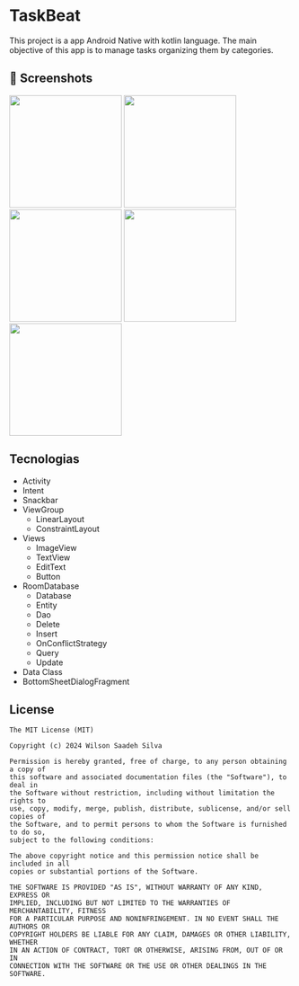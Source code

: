 # TaskBeat
This project is a app Android Native with kotlin language. The main objective of this app  is to manage tasks organizing them by categories.

## :camera_flash: Screenshots
<!-- You can add more screenshots here if you like -->
<img src="https://github.com/user-attachments/assets/fe667864-2562-4677-9a2d-7a13e44577f5" width=200/>
<img src="https://github.com/user-attachments/assets/c94389c5-e224-428f-8fdb-88a4d8fc6f72" width=200/>
<img src="https://github.com/user-attachments/assets/095394c3-46cb-4c36-ab7a-b399e9d986cc" width=200/>
<img src="https://github.com/user-attachments/assets/147a56d9-1a14-47ec-a7c7-dc87dc27d866" width=200/>
<img src="https://github.com/user-attachments/assets/db511cc4-b5aa-4c67-abea-6ecd7131c5dd" width=200/>


## Tecnologias
- Activity
- Intent
- Snackbar
- ViewGroup
  - LinearLayout
  - ConstraintLayout
- Views
  - ImageView
  - TextView
  - EditText
  - Button
- RoomDatabase
  - Database
  - Entity
  - Dao
  - Delete
  - Insert
  - OnConflictStrategy
  - Query
  - Update
 - Data Class
 - BottomSheetDialogFragment 


## License
```
The MIT License (MIT)

Copyright (c) 2024 Wilson Saadeh Silva

Permission is hereby granted, free of charge, to any person obtaining a copy of
this software and associated documentation files (the "Software"), to deal in
the Software without restriction, including without limitation the rights to
use, copy, modify, merge, publish, distribute, sublicense, and/or sell copies of
the Software, and to permit persons to whom the Software is furnished to do so,
subject to the following conditions:

The above copyright notice and this permission notice shall be included in all
copies or substantial portions of the Software.

THE SOFTWARE IS PROVIDED "AS IS", WITHOUT WARRANTY OF ANY KIND, EXPRESS OR
IMPLIED, INCLUDING BUT NOT LIMITED TO THE WARRANTIES OF MERCHANTABILITY, FITNESS
FOR A PARTICULAR PURPOSE AND NONINFRINGEMENT. IN NO EVENT SHALL THE AUTHORS OR
COPYRIGHT HOLDERS BE LIABLE FOR ANY CLAIM, DAMAGES OR OTHER LIABILITY, WHETHER
IN AN ACTION OF CONTRACT, TORT OR OTHERWISE, ARISING FROM, OUT OF OR IN
CONNECTION WITH THE SOFTWARE OR THE USE OR OTHER DEALINGS IN THE SOFTWARE.
```
